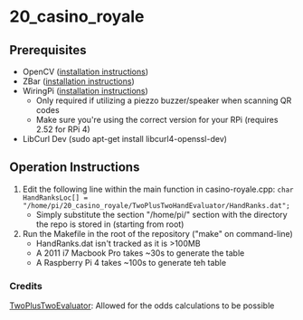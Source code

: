 # 20_casino_royale

## Prerequisites
- OpenCV ([installation instructions](https://docs.opencv.org/4.2.0/d7/d9f/tutorial_linux_install.html))
- ZBar ([installation instructions](https://www.learnopencv.com/barcode-and-qr-code-scanner-using-zbar-and-opencv/))
- WiringPi ([installation instructions](http://wiringpi.com/download-and-install/))
	- Only required if utilizing a piezzo buzzer/speaker when scanning QR codes
	- Make sure you're using the correct version for your RPi (requires 2.52 for RPi 4)
- LibCurl Dev (sudo apt-get install libcurl4-openssl-dev)

## Operation Instructions
1. Edit the following line within the main function in casino-royale.cpp: `char HandRanksLoc[] = "/home/pi/20_casino_royale/TwoPlusTwoHandEvaluator/HandRanks.dat";`
	- Simply substitute the section "/home/pi/" section with the directory the repo is stored in (starting from root)
2. Run the Makefile in the root of the repository ("make" on command-line)
	- HandRanks.dat isn't tracked as it is >100MB
	- A 2011 i7 Macbook Pro takes ~30s to generate the table
	- A Raspberry Pi 4 takes ~100s to generate teh table

### Credits
[TwoPlusTwoEvaluator](https://github.com/tangentforks/TwoPlusTwoHandEvaluator/tree/6b75c85060fd78d3a12d3da04fc3f8e29f65af12): Allowed for the odds calculations to be possible

